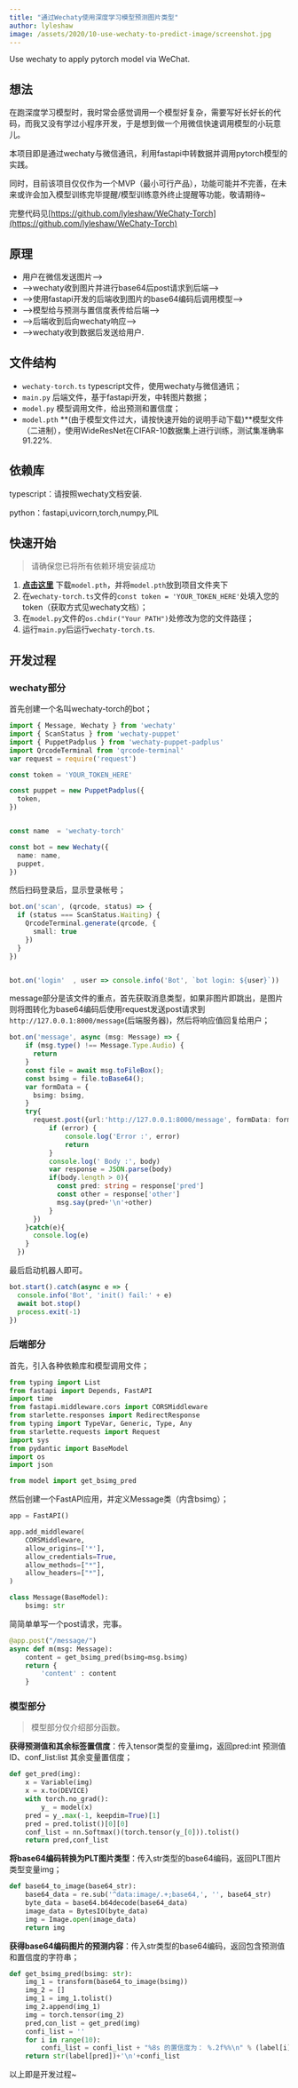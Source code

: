 ```yaml
---
title: "通过Wechaty使用深度学习模型预测图片类型"
author: lyleshaw
image: /assets/2020/10-use-wechaty-to-predict-image/screenshot.jpg
---
```


Use wechaty to apply pytorch model via WeChat.

## 想法

在跑深度学习模型时，我时常会感觉调用一个模型好复杂，需要写好长好长的代码，而我又没有学过小程序开发，于是想到做一个用微信快速调用模型的小玩意儿。

本项目即是通过wechaty与微信通讯，利用fastapi中转数据并调用pytorch模型的实践。

同时，目前该项目仅仅作为一个MVP（最小可行产品），功能可能并不完善，在未来或许会加入模型训练完毕提醒/模型训练意外终止提醒等功能，敬请期待~

完整代码见[https://github.com/lyleshaw/WeChaty-Torch](https://github.com/lyleshaw/WeChaty-Torch)

## 原理

+ 用户在微信发送图片-->
+ -->wechaty收到图片并进行base64后post请求到后端-->
+ -->使用fastapi开发的后端收到图片的base64编码后调用模型-->
+ -->模型给与预测与置信度表传给后端-->
+ -->后端收到后向wechaty响应-->
+ -->wechaty收到数据后发送给用户.

## 文件结构

+ ```wechaty-torch.ts``` typescript文件，使用wechaty与微信通讯；
+ ```main.py``` 后端文件，基于fastapi开发，中转图片数据；
+ ```model.py``` 模型调用文件，给出预测和置信度；
+ ```model.pth``` **(由于模型文件过大，请按快速开始的说明手动下载)**模型文件（二进制），使用WideResNet在CIFAR-10数据集上进行训练，测试集准确率91.22%.

## 依赖库

typescript：请按照wechaty文档安装.

python：fastapi,uvicorn,torch,numpy,PIL

## 快速开始

> 请确保您已将所有依赖环境安装成功

1. **[点击这里](https://hdueducn-my.sharepoint.com/:u:/g/personal/lyle_hdu_edu_cn/EX3kZ7SAFlZIriRZPQdbVmkBGKWpp8CGviu7Nt9sqlaNrg?e=JLvgr2)** 下载```model.pth```，并将```model.pth```放到项目文件夹下
2. 在```wechaty-torch.ts```文件的```const token = 'YOUR_TOKEN_HERE'```处填入您的token（获取方式见wechaty文档）；
3. 在```model.py```文件的```os.chdir("Your PATH")```处修改为您的文件路径；
4. 运行```main.py```后运行```wechaty-torch.ts```.

## 开发过程

### wechaty部分

首先创建一个名叫wechaty-torch的bot；

```typescript
import { Message, Wechaty } from 'wechaty'
import { ScanStatus } from 'wechaty-puppet'
import { PuppetPadplus } from 'wechaty-puppet-padplus'
import QrcodeTerminal from 'qrcode-terminal'
var request = require('request')

const token = 'YOUR_TOKEN_HERE'

const puppet = new PuppetPadplus({
  token,
})


const name  = 'wechaty-torch'

const bot = new Wechaty({
  name: name,
  puppet,
})
```

然后扫码登录后，显示登录帐号；

```typescript
bot.on('scan', (qrcode, status) => {
  if (status === ScanStatus.Waiting) {
    QrcodeTerminal.generate(qrcode, {
      small: true
    })
  }
})


bot.on('login'  , user => console.info('Bot', `bot login: ${user}`))
```

message部分是该文件的重点，首先获取消息类型，如果非图片即跳出，是图片则将图转化为base64编码后使用request发送post请求到```http://127.0.0.1:8000/message```(后端服务器)，然后将响应值回复给用户；

```typescript
bot.on('message', async (msg: Message) => {
    if (msg.type() !== Message.Type.Audio) {
      return
    }
    const file = await msg.toFileBox();
    const bsimg = file.toBase64();
    var formData = {
      bsimg: bsimg,
    }
    try{
      request.post({url:'http://127.0.0.1:8000/message', formData: formData}, function (error:any, response:any, body:any) {  
          if (error) {
              console.log('Error :', error)
              return
          }
          console.log(' Body :', body)
          var response = JSON.parse(body)
          if(body.length > 0){
            const pred: string = response['pred']
            const other = response['other']
            msg.say(pred+'\n'+other)
          }
      })
    }catch(e){
      console.log(e)
    }
  })
```

最后启动机器人即可。

```typescript
bot.start().catch(async e => {
  console.info('Bot', 'init() fail:' + e)
  await bot.stop()
  process.exit(-1)
})
```

### 后端部分

首先，引入各种依赖库和模型调用文件；

```python
from typing import List
from fastapi import Depends, FastAPI
import time
from fastapi.middleware.cors import CORSMiddleware
from starlette.responses import RedirectResponse
from typing import TypeVar, Generic, Type, Any
from starlette.requests import Request
import sys
from pydantic import BaseModel
import os
import json

from model import get_bsimg_pred
```

然后创建一个FastAPI应用，并定义Message类（内含bsimg）；

```python
app = FastAPI()

app.add_middleware(
    CORSMiddleware,
    allow_origins=['*'],
    allow_credentials=True,
    allow_methods=["*"],
    allow_headers=["*"],
)

class Message(BaseModel):
    bsimg: str
```

简简单单写一个post请求，完事。

```python
@app.post("/message/")
async def m(msg: Message):
    content = get_bsimg_pred(bsimg=msg.bsimg)
    return {
        'content' : content
    }

```

### 模型部分

> 模型部分仅介绍部分函数。

**获得预测值和其余标签置信度**：传入tensor类型的变量img，返回pred:int 预测值ID、conf_list:list 其余变量置信度；

```python
def get_pred(img):
    x = Variable(img)
    x = x.to(DEVICE)
    with torch.no_grad():
        y_ = model(x)
    pred = y_.max(-1, keepdim=True)[1]
    pred = pred.tolist()[0][0]
    conf_list = nn.Softmax()(torch.tensor(y_[0])).tolist()
    return pred,conf_list
```

**将base64编码转换为PLT图片类型**：传入str类型的base64编码，返回PLT图片类型变量img；

```python
def base64_to_image(base64_str):
    base64_data = re.sub('^data:image/.+;base64,', '', base64_str)
    byte_data = base64.b64decode(base64_data)
    image_data = BytesIO(byte_data)
    img = Image.open(image_data)
    return img
```

**获得base64编码图片的预测内容**：传入str类型的base64编码，返回包含预测值和置信度的字符串；

```python
def get_bsimg_pred(bsimg: str):
    img_1 = transform(base64_to_image(bsimg))
    img_2 = []
    img_1 = img_1.tolist()
    img_2.append(img_1)
    img = torch.tensor(img_2)
    pred,con_list = get_pred(img)
    confi_list = ''
    for i in range(10):
        confi_list = confi_list + "%8s 的置信度为： %.2f%%\n" % (label[i],con_list[i]*100)
    return str(label[pred])+'\n'+confi_list
```

以上即是开发过程~